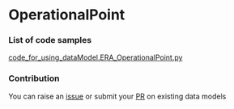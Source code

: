 # OperationalPoint

### List of code samples 

<!-- 50-List of code -->

<!-- [code entry](link) -->
[code_for_using_dataModel.ERA_OperationalPoint.py](https://github.com/smart-data-models/dataModel.ERA/blob/master/OperationalPoint/code/code_for_using_dataModel.ERA_OperationalPoint.py)


<!-- /50-List of code -->

### Contribution
You can raise an [issue](https://github.com/smart-data-models/dataModel.ERA/issues) or submit your [PR](https://github.com/smart-data-models/dataModel.ERA/pulls) on existing data models
